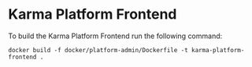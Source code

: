 # Karma Platform Frontend

To build the Karma Platform Frontend run the following command:

```shell
docker build -f docker/platform-admin/Dockerfile -t karma-platform-frontend .
```

